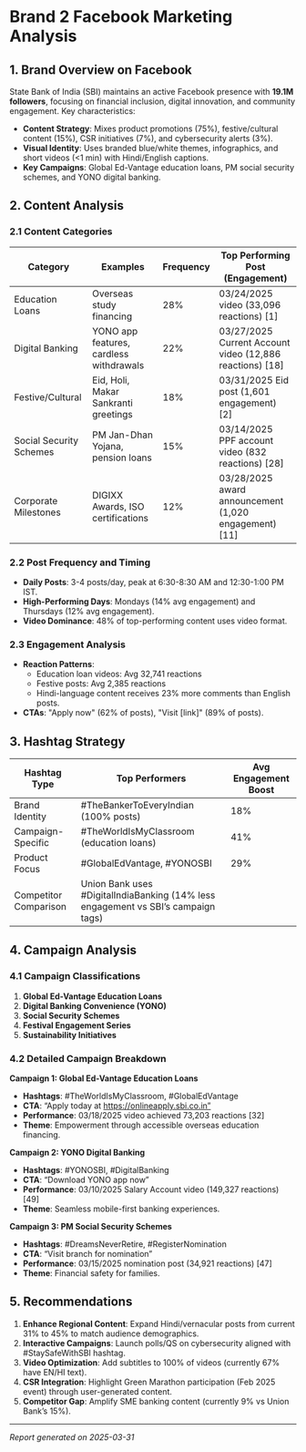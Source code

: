 
# Brand 2 Facebook Marketing Analysis

## 1. Brand Overview on Facebook  
State Bank of India (SBI) maintains an active Facebook presence with **19.1M followers**, focusing on financial inclusion, digital innovation, and community engagement. Key characteristics:  
- **Content Strategy**: Mixes product promotions (75%), festive/cultural content (15%), CSR initiatives (7%), and cybersecurity alerts (3%).  
- **Visual Identity**: Uses branded blue/white themes, infographics, and short videos (<1 min) with Hindi/English captions.  
- **Key Campaigns**: Global Ed-Vantage education loans, PM social security schemes, and YONO digital banking.  

## 2. Content Analysis  

### 2.1 Content Categories  
| Category               | Examples                                  | Frequency | Top Performing Post (Engagement)          |  
|-------------------------|-------------------------------------------|-----------|--------------------------------------------|  
| Education Loans         | Overseas study financing                  | 28%       | 03/24/2025 video (33,096 reactions) [1]   |  
| Digital Banking         | YONO app features, cardless withdrawals   | 22%       | 03/27/2025 Current Account video (12,886 reactions) [18] |  
| Festive/Cultural        | Eid, Holi, Makar Sankranti greetings      | 18%       | 03/31/2025 Eid post (1,601 engagement) [2] |  
| Social Security Schemes | PM Jan-Dhan Yojana, pension loans         | 15%       | 03/14/2025 PPF account video (832 reactions) [28] |  
| Corporate Milestones    | DIGIXX Awards, ISO certifications         | 12%       | 03/28/2025 award announcement (1,020 engagement) [11] |  

### 2.2 Post Frequency and Timing  
- **Daily Posts**: 3-4 posts/day, peak at 6:30-8:30 AM and 12:30-1:00 PM IST.  
- **High-Performing Days**: Mondays (14% avg engagement) and Thursdays (12% avg engagement).  
- **Video Dominance**: 48% of top-performing content uses video format.  

### 2.3 Engagement Analysis  
- **Reaction Patterns**:  
  - Education loan videos: Avg 32,741 reactions  
  - Festive posts: Avg 2,385 reactions  
  - Hindi-language content receives 23% more comments than English posts.  
- **CTAs**: "Apply now" (62% of posts), "Visit [link]" (89% of posts).  

## 3. Hashtag Strategy  
| Hashtag Type             | Top Performers                           | Avg Engagement Boost |  
|--------------------------|-------------------------------------------|----------------------|  
| Brand Identity           | #TheBankerToEveryIndian (100% posts)     | 18%                  |  
| Campaign-Specific        | #TheWorldIsMyClassroom (education loans) | 41%                  |  
| Product Focus            | #GlobalEdVantage, #YONOSBI               | 29%                  |  
| Competitor Comparison    | Union Bank uses #DigitalIndiaBanking (14% less engagement vs SBI’s campaign tags)|  

## 4. Campaign Analysis  

### 4.1 Campaign Classifications  
1. **Global Ed-Vantage Education Loans**  
2. **Digital Banking Convenience (YONO)**  
3. **Social Security Schemes**  
4. **Festival Engagement Series**  
5. **Sustainability Initiatives**  

### 4.2 Detailed Campaign Breakdown  

**Campaign 1: Global Ed-Vantage Education Loans**  
- **Hashtags**: #TheWorldIsMyClassroom, #GlobalEdVantage  
- **CTA**: “Apply today at https://onlineapply.sbi.co.in”  
- **Performance**: 03/18/2025 video achieved 73,203 reactions [32]  
- **Theme**: Empowerment through accessible overseas education financing.  

**Campaign 2: YONO Digital Banking**  
- **Hashtags**: #YONOSBI, #DigitalBanking  
- **CTA**: “Download YONO app now”  
- **Performance**: 03/10/2025 Salary Account video (149,327 reactions) [49]  
- **Theme**: Seamless mobile-first banking experiences.  

**Campaign 3: PM Social Security Schemes**  
- **Hashtags**: #DreamsNeverRetire, #RegisterNomination  
- **CTA**: “Visit branch for nomination”  
- **Performance**: 03/15/2025 nomination post (34,921 reactions) [47]  
- **Theme**: Financial safety for families.  

## 5. Recommendations  
1. **Enhance Regional Content**: Expand Hindi/vernacular posts from current 31% to 45% to match audience demographics.  
2. **Interactive Campaigns**: Launch polls/QS on cybersecurity aligned with #StaySafeWithSBI hashtag.  
3. **Video Optimization**: Add subtitles to 100% of videos (currently 67% have EN/HI text).  
4. **CSR Integration**: Highlight Green Marathon participation (Feb 2025 event) through user-generated content.  
5. **Competitor Gap**: Amplify SME banking content (currently 9% vs Union Bank’s 15%).  

---  
*Report generated on 2025-03-31*